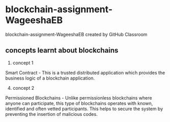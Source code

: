 # blockchain-assignment-WageeshaEB
blockchain-assignment-WageeshaEB created by GitHub Classroom

## concepts learnt about blockchains
1. concept 1

Smart Contract - This is a trusted distributed application which provides the business logic of a blockchain application.

4. concept 2

Permissioned Blockchains - Unlike permissionless blockchains where anyone can participate, this type of blockchains operates with known, identified and often vetted participants.
This helps to secure the system by preventing the insertion of malicious codes.